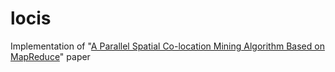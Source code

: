 # locis
Implementation of  "[A Parallel Spatial Co-location Mining Algorithm Based on MapReduce](docs/paper/paper.pdf)" paper
